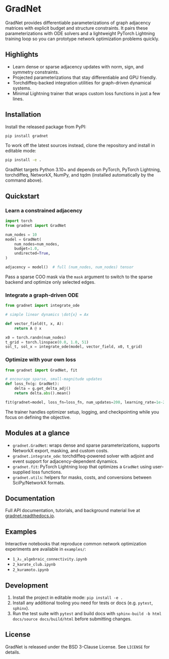 # GradNet

GradNet provides differentiable parameterizations of graph adjacency matrices with explicit budget and structure constraints. It pairs these parameterizations with ODE solvers and a lightweight PyTorch Lightning training loop so you can prototype network optimization problems quickly.

## Highlights
- Learn dense or sparse adjacency updates with norm, sign, and symmetry constraints.
- Projected parameterizations that stay differentiable and GPU friendly.
- Torchdiffeq-backed integration utilities for graph-driven dynamical systems.
- Minimal Lightning trainer that wraps custom loss functions in just a few lines.

## Installation
Install the released package from PyPI:

```bash
pip install gradnet
```

To work off the latest sources instead, clone the repository and install in editable mode:

```bash
pip install -e .
```

GradNet targets Python 3.10+ and depends on PyTorch, PyTorch Lightning, torchdiffeq, NetworkX, NumPy, and tqdm (installed automatically by the command above).

## Quickstart

### Learn a constrained adjacency
```python
import torch
from gradnet import GradNet

num_nodes = 10
model = GradNet(
    num_nodes=num_nodes,
    budget=1.0,
    undirected=True,
)

adjacency = model()  # full (num_nodes, num_nodes) tensor
```
Pass a sparse COO mask via the `mask` argument to switch to the sparse backend and optimize only selected edges.

### Integrate a graph-driven ODE
```python
from gradnet import integrate_ode

# simple linear dynamics \dot{x} = Ax

def vector_field(t, x, A):
    return A @ x

x0 = torch.randn(num_nodes)
t_grid = torch.linspace(0.0, 1.0, 51)
sol_t, sol_x = integrate_ode(model, vector_field, x0, t_grid)
```

### Optimize with your own loss
```python
from gradnet import GradNet, fit

# encourage sparse, small-magnitude updates
def loss_fn(g: GradNet):
    delta = g.get_delta_adj()
    return delta.abs().mean()

fit(gradnet=model, loss_fn=loss_fn, num_updates=200, learning_rate=1e-2)
```
The trainer handles optimizer setup, logging, and checkpointing while you focus on defining the objective.

## Modules at a glance
- `gradnet.GradNet`: wraps dense and sparse parameterizations, supports NetworkX export, masking, and custom costs.
- `gradnet.integrate_ode`: torchdiffeq-powered solver with adjoint and event support for adjacency-dependent dynamics.
- `gradnet.fit`: PyTorch Lightning loop that optimizes a `GradNet` using user-supplied loss functions.
- `gradnet.utils`: helpers for masks, costs, and conversions between SciPy/NetworkX formats.

## Documentation
Full API documentation, tutorials, and background material live at [gradnet.readthedocs.io](https://gradnet.readthedocs.io/).

## Examples
Interactive notebooks that reproduce common network optimization experiments are available in `examples/`:
- `1_λ₂_algebraic_connectivity.ipynb`
- `2_karate_club.ipynb`
- `2_kuramoto.ipynb`

## Development
1. Install the project in editable mode: `pip install -e .`
2. Install any additional tooling you need for tests or docs (e.g. `pytest`, `sphinx`).
3. Run the test suite with `pytest` and build docs with `sphinx-build -b html docs/source docs/build/html` before submitting changes.

## License
GradNet is released under the BSD 3-Clause License. See `LICENSE` for details.
